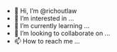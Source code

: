 - 👋 Hi, I’m @richoutlaw
- 👀 I’m interested in ...
- 🌱 I’m currently learning ...
- 💞️ I’m looking to collaborate on ...
- 📫 How to reach me ...

<!---
richoutlaw/richoutlaw is a ✨ special ✨ repository because its `README.md` (this file) appears on your GitHub profile.
You can click the Preview link to take a look at your changes.
--->
